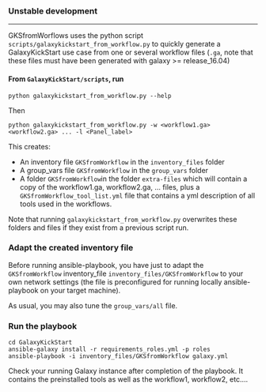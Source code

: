 ### Unstable development

------------

GKSfromWorflows uses the python script `scripts/galaxykickstart_from_workflow.py` to quickly
generate a GalaxyKickStart use case from one or several workflow files (`.ga`, note that
these files must have been generated with galaxy >= release_16.04)

#### From `GalaxyKickStart/scripts`, run

```
python galaxykickstart_from_workflow.py --help
```

Then

```
python galaxykickstart_from_workflow.py -w <workflow1.ga> <workflow2.ga> ... -l <Panel_label>
```

This creates:

- An inventory file `GKSfromWorkflow` in the `inventory_files` folder
- A group_vars file `GKSfromWorkflow` in the `group_vars` folder
- A folder `GKSfromWorkflow`in the folder `extra-files` which will contain a copy of the
workflow1.ga, workflow2.ga, ... files, plus a `GKSfromWorkflow_tool_list.yml` file that
contains a yml description of all tools used in the workflows.

Note that running `galaxykickstart_from_workflow.py` overwrites these folders and files if
they exist from a previous script run.

### Adapt the created inventory file

Before running ansible-playbook, you have just to adapt the `GKSfromWorkflow` inventory_file `inventory_files/GKSfromWorkflow` to your own network settings (the file is preconfigured for running locally ansible-playbook on your target machine).

As usual, you may also tune the `group_vars/all` file.

### Run the playbook

```
cd GalaxyKickStart
ansible-galaxy install -r requirements_roles.yml -p roles
ansible-playbook -i inventory_files/GKSfromWorkflow galaxy.yml
```

Check your running Galaxy instance after completion of the playbook. It contains the preinstalled tools as well as the workflow1, workflow2, etc....
